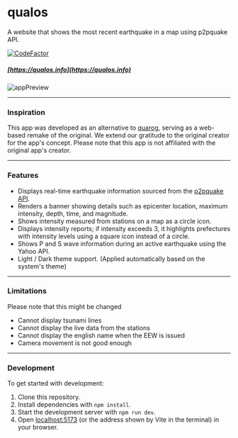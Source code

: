 # qualos

[unused logo]: <> (<img align="right" width="285" height="71" src="https://pickingname.github.io/icons/qualos/qualos_logo.png">)

A website that shows the most recent earthquake in a map using p2pquake API.

[![CodeFactor](https://www.codefactor.io/repository/github/pickingname/qualos/badge)](https://www.codefactor.io/repository/github/pickingname/qualos)

##### [https://qualos.info](https://qualos.info)

![appPreview](https://github.com/pickingname/qualos/assets/115550149/a9fa2290-3929-4f80-9101-44adfa0b41c1)

---

### Inspiration

This app was developed as an alternative to [quarog](https://fuku1213.github.io/quarog-site/), serving as a web-based remake of the original. We extend our gratitude to the original creator for the app's concept. Please note that this app is not affiliated with the original app's creator.

---

### Features

- Displays real-time earthquake information sourced from the [p2pquake API](https://www.p2pquake.net/develop/json_api_v2/).
- Renders a banner showing details such as epicenter location, maximum intensity, depth, time, and magnitude.
- Shows intensity measured from stations on a map as a circle icon.
- Displays intensity reports; if intensity exceeds 3, it highlights prefectures with intensity levels using a square icon instead of a circle.
- Shows P and S wave information during an active earthquake using the Yahoo API.
- Light / Dark theme support. (Applied automatically based on the system's theme)

---

### Limitations

Please note that this might be changed

- Cannot display tsunami lines
- Cannot display the live data from the stations
- Cannot display the english name when the EEW is issued
- Camera movement is not good enough

---

### Development

To get started with development:

1. Clone this repository.
2. Install dependencies with `npm install`.
3. Start the development server with `npm run dev`.
4. Open [localhost:5173](http://localhost:5173) (or the address shown by Vite in the terminal) in your browser.
